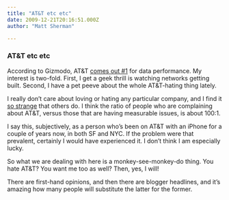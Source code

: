 ```yaml
---
title: "AT&T etc etc"
date: 2009-12-21T20:16:51.000Z
author: "Matt Sherman"

---
```


### AT&amp;T etc etc

According to Gizmodo, AT&amp;T [comes out #1](http://gizmodo.com/5428343/our-2009-12+city-3g-data-mega-test-att-won) for data performance. My interest is two-fold. First, I get a geek thrill is watching networks getting built. Second, I have a pet peeve about the whole AT&amp;T-hating thing lately.

I really don’t care about loving or hating any particular company, and I find it [so strange](/blog/post/The-Man-sticks-it-to-The-Man-or-the-Country-club-Revolt-or-Whiteys-Revenge.aspx) that others do. I think the ratio of people who are complaining about AT&amp;T, versus those that are having measurable issues, is about 100:1.

I say this, subjectively, as a person who’s been on AT&amp;T with an iPhone for a couple of years now, in both SF and NYC. If the problem were that prevalent, certainly I would have experienced it. I don’t think I am especially lucky.

So what we are dealing with here is a monkey-see-monkey-do thing. You hate AT&amp;T? You want me too as well? Then, yes, I will!

There are first-hand opinions, and then there are blogger headlines, and it’s amazing how many people will substitute the latter for the former.
